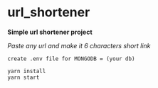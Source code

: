 # url_shortener

**Simple url shortener project**

_Paste any url and make it 6 characters short link_

```
create .env file for MONGODB = (your db)

```

```
yarn install
yarn start
```
